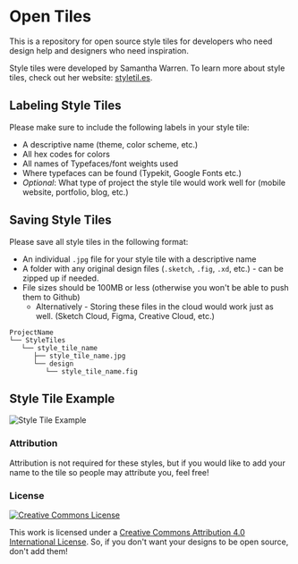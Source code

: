 # Open Tiles

This is a repository for open source style tiles for developers who need design help and designers who need inspiration.

Style tiles were developed by Samantha Warren.  To learn more about style tiles, check out her website: [styletil.es](http://www.styletil.es).

## Labeling Style Tiles

Please make sure to include the following labels in your style tile:

- A descriptive name (theme, color scheme, etc.)
- All hex codes for colors
- All names of Typefaces/font weights used
- Where typefaces can be found (Typekit, Google Fonts etc.)
- *Optional*: What type of project the style tile would work well for (mobile website, portfolio, blog, etc.)

## Saving Style Tiles

Please save all style tiles in the following format:

- An individual `.jpg` file for your style tile with a descriptive name
- A folder with any original design files (`.sketch`, `.fig`, `.xd`, etc.) - can be zipped up if needed.
- File sizes should be 100MB or less (otherwise you won't be able to push them to Github)
  - Alternatively - Storing these files in the cloud would work just as well. (Sketch Cloud, Figma, Creative Cloud, etc.)


```
ProjectName
└── StyleTiles
   └── style_tile_name
      ├── style_tile_name.jpg
      └── design
         └── style_tile_name.fig
```


## Style Tile Example

![Style Tile Example](vintage_outdoors/vintage_outdoors.jpg)


### Attribution

Attribution is not required for these styles, but if you would like to add your name to the tile so people may attribute you, feel free!

### License

<a rel="license" href="http://creativecommons.org/licenses/by/4.0/"><img alt="Creative Commons License" style="border-width:0" src="https://i.creativecommons.org/l/by/4.0/88x31.png" />
</a>

This work is licensed under a <a rel="license" href="http://creativecommons.org/licenses/by/4.0/">Creative Commons Attribution 4.0 International License</a>. So, if you don't want your designs to be open source, don't add them!
